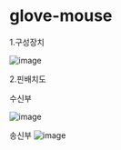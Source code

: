 # glove-mouse


1.구성장치

![image](https://user-images.githubusercontent.com/53510936/88827078-73a33780-d204-11ea-9231-0d3ecbfb5fcb.png)


2.핀배치도

수신부

![image](https://user-images.githubusercontent.com/53510936/88827408-e3b1bd80-d204-11ea-83df-f076aeed9d84.png)

송신부
![image](https://user-images.githubusercontent.com/53510936/88827299-c0870e00-d204-11ea-959c-337393212a3a.png)


